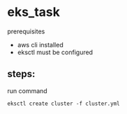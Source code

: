 # eks_task

prerequisites
- aws cli installed
- eksctl must be configured
## steps:
run command
```
eksctl create cluster -f cluster.yml
```

